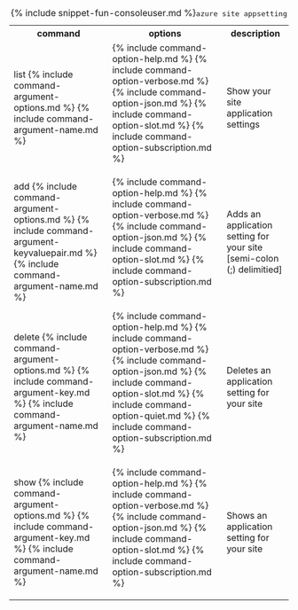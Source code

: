 <table class="table table-striped cli cmd">
	<caption>{% include snippet-fun-consoleuser.md %}<kbd>azure site appsetting</kbd></caption>
	<tr>
		<th class="w20">command</th>
		<th class="w60">options</th>
		<th>description</th>
	</tr>
	<tr>
		<td>list {% include command-argument-options.md %} {% include command-argument-name.md %}</td>
		<td>
			<dl class="dl-horizontal">
				{% include command-option-help.md %}
				{% include command-option-verbose.md %}
				{% include command-option-json.md %}
				{% include command-option-slot.md %}
				{% include command-option-subscription.md %}
			</dl>
		</td>
		<td>Show your site application settings</td>
	</tr>
	<tr>
		<td>add {% include command-argument-options.md %} {% include command-argument-keyvaluepair.md %} {% include command-argument-name.md %}</td>
		<td>
			<dl class="dl-horizontal">
				{% include command-option-help.md %}
				{% include command-option-verbose.md %}
				{% include command-option-json.md %}
				{% include command-option-slot.md %}
				{% include command-option-subscription.md %}
			</dl>
		</td>
		<td>Adds an application setting for your site [semi-colon (;) delimitied]</td>
	</tr>
	<tr>
		<td>delete {% include command-argument-options.md %} {% include command-argument-key.md %} {% include command-argument-name.md %}</td>
		<td>
			<dl class="dl-horizontal">
				{% include command-option-help.md %}
				{% include command-option-verbose.md %}
				{% include command-option-json.md %}
				{% include command-option-slot.md %}
				{% include command-option-quiet.md %}
				{% include command-option-subscription.md %}
			</dl>
		</td>
		<td>Deletes an application setting for your site</td>
	</tr>
	<tr>
		<td>show {% include command-argument-options.md %} {% include command-argument-key.md %} {% include command-argument-name.md %}</td>
		<td>
			<dl class="dl-horizontal">
				{% include command-option-help.md %}
				{% include command-option-verbose.md %}
				{% include command-option-json.md %}
				{% include command-option-slot.md %}
				{% include command-option-subscription.md %}
			</dl>
		</td>
		<td>Shows an application setting for your site</td>
	</tr>
</table>